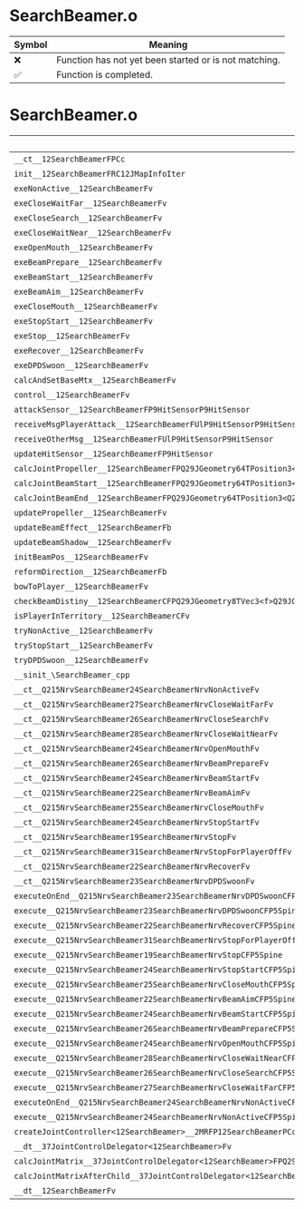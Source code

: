 # SearchBeamer.o
| Symbol | Meaning 
| ------------- | ------------- 
| :x: | Function has not yet been started or is not matching. 
| :white_check_mark: | Function is completed. 


# SearchBeamer.o
| Symbol | Decompiled? |
| ------------- | ------------- |
| `__ct__12SearchBeamerFPCc` | :x: |
| `init__12SearchBeamerFRC12JMapInfoIter` | :x: |
| `exeNonActive__12SearchBeamerFv` | :x: |
| `exeCloseWaitFar__12SearchBeamerFv` | :x: |
| `exeCloseSearch__12SearchBeamerFv` | :x: |
| `exeCloseWaitNear__12SearchBeamerFv` | :x: |
| `exeOpenMouth__12SearchBeamerFv` | :x: |
| `exeBeamPrepare__12SearchBeamerFv` | :x: |
| `exeBeamStart__12SearchBeamerFv` | :x: |
| `exeBeamAim__12SearchBeamerFv` | :x: |
| `exeCloseMouth__12SearchBeamerFv` | :x: |
| `exeStopStart__12SearchBeamerFv` | :x: |
| `exeStop__12SearchBeamerFv` | :x: |
| `exeRecover__12SearchBeamerFv` | :x: |
| `exeDPDSwoon__12SearchBeamerFv` | :x: |
| `calcAndSetBaseMtx__12SearchBeamerFv` | :x: |
| `control__12SearchBeamerFv` | :x: |
| `attackSensor__12SearchBeamerFP9HitSensorP9HitSensor` | :x: |
| `receiveMsgPlayerAttack__12SearchBeamerFUlP9HitSensorP9HitSensor` | :x: |
| `receiveOtherMsg__12SearchBeamerFUlP9HitSensorP9HitSensor` | :x: |
| `updateHitSensor__12SearchBeamerFP9HitSensor` | :x: |
| `calcJointPropeller__12SearchBeamerFPQ29JGeometry64TPosition3<Q29JGeometry38TMatrix34<Q29JGeometry13SMatrix34C<f>>>RC19JointControllerInfo` | :x: |
| `calcJointBeamStart__12SearchBeamerFPQ29JGeometry64TPosition3<Q29JGeometry38TMatrix34<Q29JGeometry13SMatrix34C<f>>>RC19JointControllerInfo` | :x: |
| `calcJointBeamEnd__12SearchBeamerFPQ29JGeometry64TPosition3<Q29JGeometry38TMatrix34<Q29JGeometry13SMatrix34C<f>>>RC19JointControllerInfo` | :x: |
| `updatePropeller__12SearchBeamerFv` | :x: |
| `updateBeamEffect__12SearchBeamerFb` | :x: |
| `updateBeamShadow__12SearchBeamerFv` | :x: |
| `initBeamPos__12SearchBeamerFv` | :x: |
| `reformDirection__12SearchBeamerFb` | :x: |
| `bowToPlayer__12SearchBeamerFv` | :x: |
| `checkBeamDistiny__12SearchBeamerCFPQ29JGeometry8TVec3<f>Q29JGeometry8TVec3<f>` | :x: |
| `isPlayerInTerritory__12SearchBeamerCFv` | :x: |
| `tryNonActive__12SearchBeamerFv` | :x: |
| `tryStopStart__12SearchBeamerFv` | :x: |
| `tryDPDSwoon__12SearchBeamerFv` | :x: |
| `__sinit_\SearchBeamer_cpp` | :x: |
| `__ct__Q215NrvSearchBeamer24SearchBeamerNrvNonActiveFv` | :x: |
| `__ct__Q215NrvSearchBeamer27SearchBeamerNrvCloseWaitFarFv` | :x: |
| `__ct__Q215NrvSearchBeamer26SearchBeamerNrvCloseSearchFv` | :x: |
| `__ct__Q215NrvSearchBeamer28SearchBeamerNrvCloseWaitNearFv` | :x: |
| `__ct__Q215NrvSearchBeamer24SearchBeamerNrvOpenMouthFv` | :x: |
| `__ct__Q215NrvSearchBeamer26SearchBeamerNrvBeamPrepareFv` | :x: |
| `__ct__Q215NrvSearchBeamer24SearchBeamerNrvBeamStartFv` | :x: |
| `__ct__Q215NrvSearchBeamer22SearchBeamerNrvBeamAimFv` | :x: |
| `__ct__Q215NrvSearchBeamer25SearchBeamerNrvCloseMouthFv` | :x: |
| `__ct__Q215NrvSearchBeamer24SearchBeamerNrvStopStartFv` | :x: |
| `__ct__Q215NrvSearchBeamer19SearchBeamerNrvStopFv` | :x: |
| `__ct__Q215NrvSearchBeamer31SearchBeamerNrvStopForPlayerOffFv` | :x: |
| `__ct__Q215NrvSearchBeamer22SearchBeamerNrvRecoverFv` | :x: |
| `__ct__Q215NrvSearchBeamer23SearchBeamerNrvDPDSwoonFv` | :x: |
| `executeOnEnd__Q215NrvSearchBeamer23SearchBeamerNrvDPDSwoonCFP5Spine` | :x: |
| `execute__Q215NrvSearchBeamer23SearchBeamerNrvDPDSwoonCFP5Spine` | :x: |
| `execute__Q215NrvSearchBeamer22SearchBeamerNrvRecoverCFP5Spine` | :x: |
| `execute__Q215NrvSearchBeamer31SearchBeamerNrvStopForPlayerOffCFP5Spine` | :x: |
| `execute__Q215NrvSearchBeamer19SearchBeamerNrvStopCFP5Spine` | :x: |
| `execute__Q215NrvSearchBeamer24SearchBeamerNrvStopStartCFP5Spine` | :x: |
| `execute__Q215NrvSearchBeamer25SearchBeamerNrvCloseMouthCFP5Spine` | :x: |
| `execute__Q215NrvSearchBeamer22SearchBeamerNrvBeamAimCFP5Spine` | :x: |
| `execute__Q215NrvSearchBeamer24SearchBeamerNrvBeamStartCFP5Spine` | :x: |
| `execute__Q215NrvSearchBeamer26SearchBeamerNrvBeamPrepareCFP5Spine` | :x: |
| `execute__Q215NrvSearchBeamer24SearchBeamerNrvOpenMouthCFP5Spine` | :x: |
| `execute__Q215NrvSearchBeamer28SearchBeamerNrvCloseWaitNearCFP5Spine` | :x: |
| `execute__Q215NrvSearchBeamer26SearchBeamerNrvCloseSearchCFP5Spine` | :x: |
| `execute__Q215NrvSearchBeamer27SearchBeamerNrvCloseWaitFarCFP5Spine` | :x: |
| `executeOnEnd__Q215NrvSearchBeamer24SearchBeamerNrvNonActiveCFP5Spine` | :x: |
| `execute__Q215NrvSearchBeamer24SearchBeamerNrvNonActiveCFP5Spine` | :x: |
| `createJointController<12SearchBeamer>__2MRFP12SearchBeamerPCcM12SearchBeamerFPCvPvPQ29JGeometry64TPosition3<Q29JGeometry38TMatrix34<Q29JGeometry13SMatrix34C<f>>>RC19JointControllerInfo_b_P15JointController` | :x: |
| `__dt__37JointControlDelegator<12SearchBeamer>Fv` | :x: |
| `calcJointMatrix__37JointControlDelegator<12SearchBeamer>FPQ29JGeometry64TPosition3<Q29JGeometry38TMatrix34<Q29JGeometry13SMatrix34C<f>>>RC19JointControllerInfo` | :x: |
| `calcJointMatrixAfterChild__37JointControlDelegator<12SearchBeamer>FPQ29JGeometry64TPosition3<Q29JGeometry38TMatrix34<Q29JGeometry13SMatrix34C<f>>>RC19JointControllerInfo` | :x: |
| `__dt__12SearchBeamerFv` | :x: |

